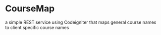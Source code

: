 # CourseMap
a simple REST service using Codeigniter that maps general course names to client specific course names 
